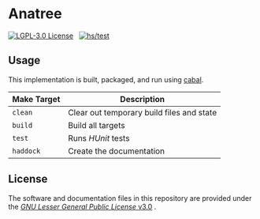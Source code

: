# Anatree

[![LGPL-3.0 License](https://img.shields.io/badge/license-LGPL%203.0-blue.svg)](COPYING.LESSER.md)
&nbsp;
[![hs/test](https://github.com/ssoelvsten/anatree/actions/workflows/hs_test.yml/badge.svg)](https://github.com/ssoelvsten/anatree/actions/workflows/hs_test.yml)

## Usage

This implementation is built, packaged, and run using [cabal](https://www.haskell.org/cabal/).

| Make Target | Description                               |
|-------------|-------------------------------------------|
| `clean`     | Clear out temporary build files and state |
| `build`     | Build all targets                         |
| `test`      | Runs *HUnit* tests                        |
| `haddock`   | Create the documentation                  |

## License

The software and documentation files in this repository are provided under the
[*GNU Lesser General Public License* v3.0](/LICENSE.md) .
